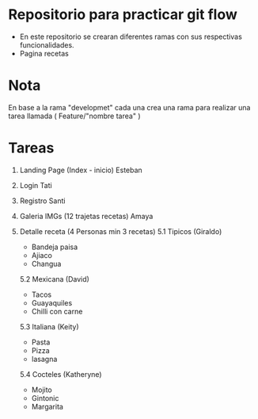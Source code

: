 # Repositorio para practicar git flow

- En este repositorio se crearan diferentes ramas con sus respectivas funcionalidades.
- Pagina recetas

# Nota
En base a la rama "developmet" cada una crea una rama para realizar una tarea llamada ( Feature/"nombre tarea" )  

# Tareas

1. Landing Page (Index - inicio) Esteban
2. Login Tati
3. Registro Santi
4. Galeria IMGs (12 trajetas recetas) Amaya
5. Detalle receta (4 Personas min 3 recetas)
   5.1 Tipicos (Giraldo)

   - Bandeja paisa
   - Ajiaco
   - Changua

   5.2 Mexicana (David)

   - Tacos
   - Guayaquiles
   - Chilli con carne

   5.3 Italiana (Keity)

   - Pasta
   - Pizza
   - lasagna

   5.4 Cocteles (Katheryne)

   - Mojito
   - Gintonic
   - Margarita
